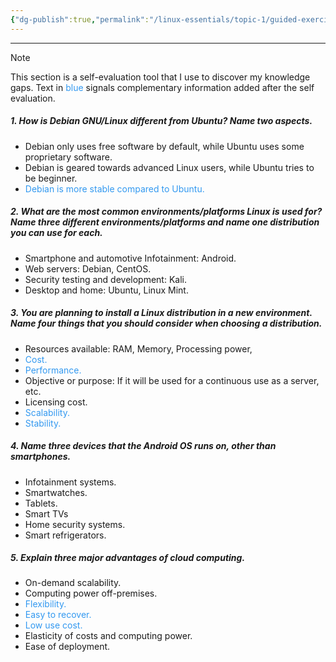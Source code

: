 ```yaml
---
{"dg-publish":true,"permalink":"/linux-essentials/topic-1/guided-exercises-1-1/","dgPassFrontmatter":true}
---
```


---

> [!NOTE] 
> This section is a self-evaluation tool that I use to discover my knowledge gaps.
> Text in <font color="#3399F">blue</font> signals complementary information added after the self evaluation.
##### 1. How is Debian GNU/Linux different from Ubuntu? Name two aspects. 
- Debian only uses free software by default, while Ubuntu uses some proprietary software.
- Debian is geared towards advanced Linux users, while Ubuntu tries to be beginner.
- <font color="#3399F"> Debian is more stable compared to Ubuntu.</font>
##### 2. What are the most common environments/platforms Linux is used for? Name three different environments/platforms and name one distribution you can use for each. 
- Smartphone and automotive Infotainment: Android.
- Web servers: Debian, CentOS.
- Security testing and development: Kali.
- Desktop and home: Ubuntu, Linux Mint. 
##### 3. You are planning to install a Linux distribution in a new environment. Name four things that you should consider when choosing a distribution. 
- Resources available: RAM, Memory, Processing power, 
- <font color="#3399F">Cost.</font>
- <font color="#3399F">Performance.</font>
- Objective or purpose: If it will be used for a continuous use as a server, etc.
- Licensing cost.
- <font color="#3399F">Scalability. </font>
- <font color="#3399F">Stability.</font>
##### 4. Name three devices that the Android OS runs on, other than smartphones. 
- Infotainment systems.
- Smartwatches.
- Tablets.
- Smart TVs
- Home security systems.
- Smart refrigerators.
##### 5. Explain three major advantages of cloud computing.
- On-demand scalability.
- Computing power off-premises.
- <font color="#3399F">Flexibility.</font>
- <font color="#3399F">Easy to recover.</font>
- <font color="#3399F">Low use cost.</font>
- Elasticity of costs and computing power.
- Ease of deployment.